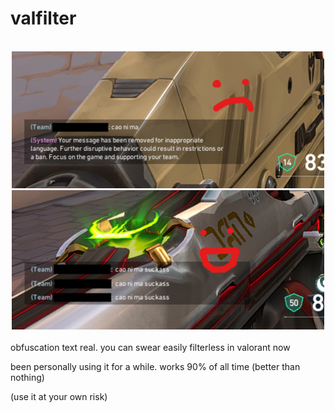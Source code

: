 # valfilter

<br/>
<div align="center">
  <a href="https://github.com/JasonJasu/valfilter">
    <img src="img/test1.png" alt="gae" width="500">
  </a>
  <a href="https://github.com/JasonJasu/valfilter">
    <img src="img/test2.png" alt="gae" width="500">
  </a>
</div>
<br/>
obfuscation text real. you can swear easily filterless in valorant now

been personally using it for a while. works 90% of all time (better than nothing)


(use it at your own risk)